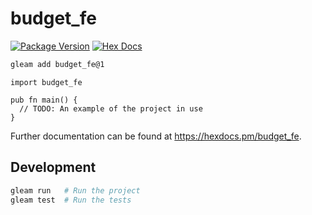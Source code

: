 # budget_fe

[![Package Version](https://img.shields.io/hexpm/v/budget_fe)](https://hex.pm/packages/budget_fe)
[![Hex Docs](https://img.shields.io/badge/hex-docs-ffaff3)](https://hexdocs.pm/budget_fe/)

```sh
gleam add budget_fe@1
```
```gleam
import budget_fe

pub fn main() {
  // TODO: An example of the project in use
}
```

Further documentation can be found at <https://hexdocs.pm/budget_fe>.

## Development

```sh
gleam run   # Run the project
gleam test  # Run the tests
```
